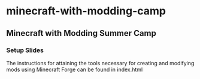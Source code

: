 # minecraft-with-modding-camp  

## Minecraft with Modding Summer Camp  

### Setup Slides  

The instructions for attaining the tools necessary for creating and modifying mods using Minecraft Forge can be found in index.html  

